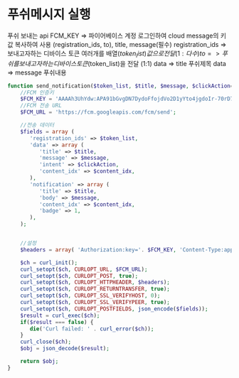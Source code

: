 # 푸쉬메시지 실행

푸쉬 보내는 api
FCM_KEY => 파이어베이스 계정 로그인하여 cloud message의 키값 복사하여 사용
(registration_ids, to), title, message(필수)
registration_ids =>  보내고자하는 디바이스 토큰 여러개를 배열($token_list)값으로 전달 (1:다수) 
to =>  푸쉬를 보내고자 하는 디바이스 토큰($token_list)을 전달 (1:1)
data => title 푸쉬제목
data => message 푸쉬내용

```PHP
function send_notification($token_list, $title, $message, $clickAction="", $content_idx="") {
    //FCM 인증키
    $FCM_KEY = 'AAAAh3UhYdw:APA91bGvgDN7DydoFfojdVo2D1yYto4jgdoIr-70rD7nm8XdDhSeCjWUYkmVCebpRaTXajHPAooNkFtpzti_LjqsEM1rl4M4qAjk4zShxdiEjCn1cutOJaVr6ewqeg9Ksw6SUEhufhZX';
    //FCM 전송 URL
    $FCM_URL = 'https://fcm.googleapis.com/fcm/send';

    //전송 데이터
    $fields = array (
       'registration_ids' => $token_list,
       'data' => array (
          'title' => $title,
          'message' => $message,
          'intent' => $clickAction,
          'content_idx' => $content_idx,
       ),
       'notification' => array (
          'title' => $title,
          'body' => $message,
          'content_idx' => $content_idx,
          'badge' => 1,
       ),
    );


    //설정
    $headers = array( 'Authorization:key='. $FCM_KEY, 'Content-Type:application/json' );

    $ch = curl_init();
    curl_setopt($ch, CURLOPT_URL, $FCM_URL);
    curl_setopt($ch, CURLOPT_POST, true);
    curl_setopt($ch, CURLOPT_HTTPHEADER, $headers);
    curl_setopt($ch, CURLOPT_RETURNTRANSFER, true);
    curl_setopt($ch, CURLOPT_SSL_VERIFYHOST, 0);
    curl_setopt($ch, CURLOPT_SSL_VERIFYPEER, true);
    curl_setopt($ch, CURLOPT_POSTFIELDS, json_encode($fields));
    $result = curl_exec($ch);
    if($result === false) {
       die('Curl failed: ' . curl_error($ch));
    }
    curl_close($ch);
    $obj = json_decode($result);

    return $obj;
}
```

